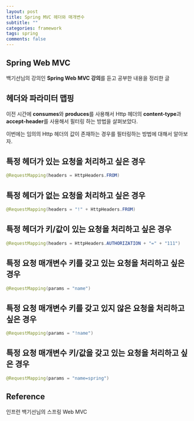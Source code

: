 ```yaml
---
layout: post
title: Spring MVC 헤더와 매개변수
subtitle: ""
categories: framework
tags: spring
comments: false
---
```


## Spring Web MVC

백기선님의 강의인 **Spring Web MVC 강의**를 듣고 공부한 내용을 정리한 글

## 헤더와 파라미터 맵핑

이전 시간에 **consumes**와 **produces**를 사용해서 Http 헤더의 **content-type**과 **accept-header**를 사용해서 필터링 하는 방법을 살펴보았다.

이번에는 임의의 Http 헤더의 값이 존재하는 경우를 필터링하는 방법에 대해서 알아보자.

## 특정 헤더가 있는 요청을 처리하고 싶은 경우

```java
@RequestMapping(headers = HttpHeaders.FROM)
```

## 특정 헤더가 없는 요청을 처리하고 싶은 경우

```java
@RequestMapping(headers = "!" + HttpHeaders.FROM)
```

## 특정 헤더가 키/값이 있는 요청을 처리하고 싶은 경우

```java
@RequestMapping(headers = HttpHeaders.AUTHORIZATION + "=" + "111")
```

## 특정 요청 매개변수 키를 갖고 있는 요청을 처리하고 싶은 경우

```java
@RequestMapping(params = "name")
```

## 특정 요청 매개변수 키를 갖고 있지 않은 요청을 처리하고 싶은 경우

```java
@RequestMapping(params = "!name")
```

## 특정 요청 매개변수 키/값을 갖고 있는 요청을 처리하고 싶은 경우

```java
@RequestMapping(params = "name=spring")
```

## Reference

인프런 백기선님의 스프링 Web MVC
